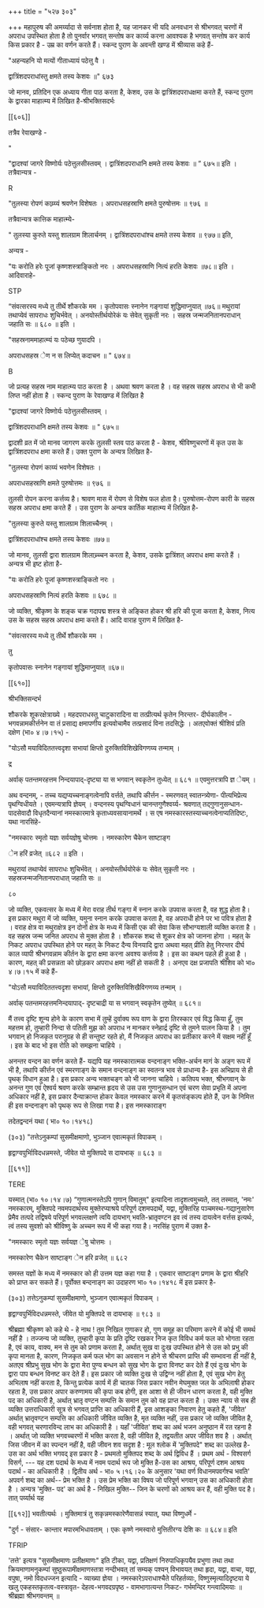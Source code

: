 +++
title = "५२७ ३०३"

+++
महापुरुष की अमर्य्यादा से सर्वनाश होता है, यह जानकर भी यदि अनवधान से श्रीभगवत् चरणों में अपराध उपस्थित होता है तो पुनर्वार भगवत् सन्तोष कर कार्य्य करना आवश्यक है भगवत् सन्तोष कर कार्य किस प्रकार है - उम्र का वर्णन करते हैं। स्कन्द पुराण के अवन्ती खण्ड में श्रीव्यास कहे हैं- 

"अहन्यहनि यो मत्यों गीताध्यायं पठेत्तु वै । 

द्वात्रिंशदपराधांस्तु क्षमते तस्य केशवः ॥" ६७३ 

जो मानव, प्रतिदिन एक अध्याय गीता पाठ करता है, केशव, उस के द्वात्रिंशदपराधक्षमा करते हैं, स्कन्द पुराण के द्वारका माहात्म्य में लिखित है-श्रीभक्तिसदर्भः 

[[६०६]]

तत्रैव रेवाखण्डे - 

" 

"द्वादश्यां जागरे विष्णोर्यः पठेत्तुलसीस्तवम् । द्वात्रिंशदपराधानि क्षमते तस्य केशवः ॥ ” ६७५॥ इति । तत्रैवान्यत्र - 

R 

"तुलस्या रोपणं काय्र्य्यं श्रवणेन विशेषतः । अपराधसहस्राणि क्षमते पुरुषोत्तमः ॥ ९७६ ॥ 

तत्रैवान्यत्र कात्तिक माहात्म्ये- 

" तुलस्या कुरुते यस्तु शालग्राम शिलार्चनम् । द्वात्रिंशदपराधांश्च क्षमते तस्य केशव ॥ ९७७॥ इति, 

अन्यत्र - 

"यः करोति हरेः पूजां कृष्णशस्त्राङ्कितो नरः । अपराधसहस्राणि नित्यं हरति केशवः ॥७८॥ इति । आदिवाराहे- 

STP 

“संवत्सरस्य मध्ये तु तीर्थे शौकरके मम । कृतोपवासः स्नानेन गङ्गायां शुद्धिमाप्नुयात् ॥७६॥ मथुरायां तथाप्येवं सापराधः शुचिर्भवेत् । अनयोस्तीर्थयोरेकं यः सेवेत् सुकृती नरः । सहस्र जन्मजनितानपराधान् जहाति सः ॥ ६८० ॥ इति । 

"सहस्रनाममाहात्म्यं यः पठेच्छ णुयादपि । 

अपराधसहस्र ेण न स लिप्येत् कदाचन ॥ " ६७४॥ 

B 

जो प्रत्यह सहस्र नाम माहात्म्य पाठ करता है । अथवा श्रवण करता है । वह सहस्र सहस्र अपराध से भी कभी लिप्त नहीं होता है । स्कन्द पुराण के रेवाखण्ड में लिखित है 

"द्वादश्यां जागरे विष्णोर्यः पठेत्तुलसीस्तवम् । 

द्वात्रिंशदपराधानि क्षमते तस्य केशवः ॥ " ६७५॥ 

द्वादशी व्रत में जो मानव जागरण करके तुलसी स्तव पाठ करता है - केशव, श्रीविष्णुचरणों में कृत उस के द्वात्रिंशदपराध क्षमा करते हैं। उक्त पुराण के अन्यत्र लिखित है- 

"तुलस्या रोपणं काय्यं भवणेन विशेषतः । 

अपराधसहस्राणि क्षमते पुरुषोत्तमः ॥ ९७६ ॥ 

तुलसी रोपन करना कर्त्तव्य है। श्रावण मास में रोपण से विशेष फल होता है। पुरुषोत्तम-रोपण कारी के सहस्र सहस्र अपराध क्षमा करते हैं । उस पुराण के अन्यत्र कार्तिक माहात्म्य में लिखित है- 

"तुलस्या कुरुते यस्तु शालग्राम शिलाच्चैनम् । 

द्वात्रिंशदपराधांश्च क्षमते तस्य केशवः ॥७७॥ 

जो मानव, तुलसी द्वारा शालग्राम शिलाच्र्च्चन करता है, केशव, उसके द्वात्रिंशत् अपराध क्षमा करते हैं । अन्यत्र भी इष्ट होता है- 

"यः करोति हरेः पूजां कृष्णशस्त्राङ्कितो नरः । 

अपराधसहस्राणि नित्यं हरति केशवः ॥ ६७८ ॥ 

जो व्यक्ति, श्रीकृष्ण के शङ्क चक्र गदापद्म शस्त्र से अङ्कित होकर श्री हरि की पूजा करता है, केशव, नित्य उस के सहस्र सहस्र अपराध क्षमा करते हैं। आदि वाराह पुराण में लिखित है- 

"संवत्सरस्य मध्ये तु तीर्थे शौकरके मम । 

तु 

कृतोपवासः स्नानेन गङ्गायां शुद्धिमाप्नुयात् ॥६७॥ 

[[६१०]] 

श्रीभक्तिसन्दर्भ 

शौकरके शूकरक्षेत्राख्ये । महदपराधस्तु चाटुकारादिना वा तत्प्रीत्यर्थ कृतेन निरन्तर- दीर्घकालीन - भगवन्नामकीर्त्तनेन वा तं प्रसाद्य क्षमापणीय इत्यवोचामैव तत्प्रसादं विना तदसिद्धेः । अतएवोक्तं श्रीशिवं प्रति दक्षेण (भा० ४।७।१५) - 

"योऽसौ मयाविदिततत्त्वदृशा सभायां क्षिप्तो दुरुक्तिविशिखेविगणय्य तन्माम् । 

द्र 

अर्वाक् पतन्तमरहत्तम निन्दयापाद्-दृष्ट्या या स भगवान् स्वकृतेन तुध्येत् ॥ ६८१ ॥ एवमुत्तरत्रापि ज्ञ ेयम् । 

अथ वन्दनम्, - तच्च यद्यप्यच्चनाङ्गत्वेनापि वर्त्तते, तथापि कीर्त्तन - स्मरणवत् स्वातन्त्र्येणा- पीत्यभिप्रेत्य पृथग्विधीयते । एवमन्यत्रापि ज्ञेयम् । वन्दनस्य पृथग्विधानं चानन्तगुणैश्वर्य्य- श्रवणात् तद्गुणानुसन्धान- पादसेवादौ विधृतदैन्यानां नमस्कारमात्रे कृताध्यवसायानामर्थे । स एष नमस्कारस्तस्याच्चनत्वेनाप्यतिदिष्टः, यथा नारसिंहे- 

"नमस्कारः स्मृतो यज्ञः सर्वयज्ञेषु चोत्तमः । नमस्कारेण चैकेन साष्टाङ्ग 

 ेन हरिं व्रजेत् ॥६८२ ॥ इति । 

मथुरायां तथाप्येवं सापराधः शुचिर्भवेत् । अनयोस्तीर्थयोरेकं यः सेवेत् सुकृती नरः । सहस्रजन्मजनितानपराधात् जहाति सः ॥ 

८०


जो व्यक्ति, एकवत्सर के मध्य में मेरा वराह तीर्थ गङ्गा में स्नान करके उपवास करता है, वह शुद्ध होता है। इस प्रकार मथुरा में जो व्यक्ति, यमुना स्नान करके उपवास करता है, वह अपराधी होने पर भा पवित्र होता है । वराह क्षेत्र वा मथुराक्षेत्र इन दोनों क्षेत्र के मध्य में किसी एक की सेवा किस सौभाग्यशाली व्यक्ति करता है । वह सहस्र जन्म जनित अपराध से मुक्त होता है । शौकरक शब्द से शूकर क्षेत्र को जानना होगा । महत् के निकट अपराध उपस्थित होने पर महत् के निकट दैन्य विनयादि द्वारा अथवा महत् प्रीति हेतु निरन्तर दीर्घ काल व्यापी श्रीभगवन्नाम कीर्तन के द्वारा क्षमा करना अवश्य कर्त्तव्य है । इस का कथन पहले ही हुआ है । कारण, महत् की प्रसन्नता को छोड़कर अपराध क्षमा नहीं हो सकती है । अनएव दक्ष प्रजापति श्रीशिव को भा० ४।७।१५ में कहे हैं- 

"योऽसौ मयाविदिततत्त्वदृशा सभायां, क्षिप्तो दुरुक्तिविशिखैविगणय्य तन्माम् । 

अर्वाक् पतन्तमरहत्तमनिन्दयापाद्- दृष्टचाद्री या स भगवान् स्वकृतेन तुष्येत् ॥ ६८१॥ 

मैं तत्त्व दृष्टि शून्य होने के कारण सभा में तुम्हें दुर्वाक्य रूप वाण के द्वारा तिरस्कार एवं विद्ध किया हूँ, तुम महत्तम हो, तुम्हारी निन्दा से पतिती मुझ को अपराध न मानकर स्नेहार्द्र दृष्टि से तुमने पालन किया है । तुम भगवान् हो निजकृत परानुग्रह से ही सन्तुष्ट रहते हो, मैं निजकृत अपराध का प्रतीकार करने में सक्षम नहीं हूँ । इस के बाद भो इस रोति को समझना चाहिये । 

अनन्तर वन्दन का वर्णन करते हैं- यद्यपि यह नमस्कारात्मक वन्दनाङ्ग भक्ति-अर्चन मागं के अङ्ग रूप में भी है, तथापि कीर्त्तन एवं स्मरणाङ्ग के समान वन्दनाङ्ग का स्वतन्त्र भाव से प्राधान्य है- इस अभिप्राय से ही पृथक् विधान हुआ है। इस प्रकार अन्य भक्तचङ्ग को भी जानना चाहिये । कतिपय भक्त, श्रीभगवान् के अनन्त गुण एवं ऐश्वर्य श्रवण करके सम्भ्रान्त हृदय से उस उस गुणानुसन्धान एवं चरण सेवा प्रभृति में अपना अधिकार नहीं है, इस प्रकार दैन्याक्रान्त होकर केवल नमस्कार करने में कृतसंङ्कल्प होते हैं, उन के निमित्त ही इस वन्दनाङ्ग को पृथक् रूप से लिखा गया है। इस नमस्काराङ्ग 



तदेतद्वन्दनं यथा ( भा० १०।१४१८) 

(३०३) "तत्तेऽनुकम्पां सुसमीक्षमाणो, भुञ्जान एवात्मकृतं विपाकम् । 

हृद्वाग्वपुर्भािविदधन्नमस्ते, जीवेत यो मुक्तिपदे स दायभाक् ॥ ६८३ ॥ 

[[६११]]

TERE 

यस्मात् (भा० १०।१४।७) “गुणात्मनस्तेऽपि गुणान् विमातुम्" इत्यादिना तादृशत्वमुच्यते, तत् तस्मात्, 'नमः' नमस्कारम्, मुक्तिपदे नवमपदार्थस्य मुक्तेरप्याश्रये परिपूर्ण दशमपदार्थे, यद्वा, मुक्तिरिह पञ्चमस्थ-गद्यानुसारेण प्रेमैव तत्पदे तद्विषये परिपूर्ण भगवल्लक्षणे त्वयि दायभाग् भवति-भ्रातृवण्टन इव त्वं तस्य दायत्वेन वर्त्तस इत्यर्थः, त्वं तस्य सुवशो को श्रीविष्णु के अच्चन रूप में भी कहा गया है। नरसिंह पुराण में उक्त है- 

"नमस्कारः स्मृतो यज्ञः सर्वयज्ञ ेषु चोत्तमः । 

नमस्कारेण चैकेन साष्टाङ्ग ेन हरि व्रजेत् ॥ ६८२ 

समस्त यज्ञों के मध्य में नमस्कार को ही उत्तम यज्ञ कहा गया है । एकवार साष्टाङ्ग प्रणाम के द्वारा श्रीहरि को प्राप्त कर सकते हैं। पूर्वोक्त बन्दनाङ्ग का उदाहरण भा० १०।१४१८ में इस प्रकार है- 

(३०३) तत्तेऽनुकम्पां सुसमीक्षमाणो, भुञ्जान एवात्मकृतं विपाकम् । 

हृद्वाग्वपुर्भिविदधन्नमस्ते, जीवेत यो मुक्तिपदे स दायभाक् ॥ ९८३ ॥ 

श्रीब्रह्मा श्रीकृष्ण को कहे थे - हे नाथ ! तुम निखिल गुणाकर हो, गुण समूह का परिमाण करने में कोई भी समर्थ नहीं है । तज्जन्य जो व्यक्ति, तुम्हारी कृपा के प्रति दृष्टि रखकर निज कृत विविध कर्म फल को भोगता रहता है, एवं काय, वाक्य, मन से तुम को प्रणाम करता है, अर्थात् सुख वा दुःख उपस्थित होने से उस को प्रभु की कृपा मानता है, कारण, निजकृत कर्म फल भोग का अवसान न होने से श्रीचरण प्राप्ति की सम्भावना ही नहीं है, अतएव श्रीप्रभु सुख भोग के द्वारा मेरा पुण्य बन्धन को सुख भोग के द्वारा विनष्ट कर देते हैं एवं दुःख भोग के द्वारा पाप बन्धन विनष्ट कर देते हैं। इस प्रकार जो व्यक्ति दुःख से उद्विग्न नहीं होता है, एवं सुख भोग हेतु अभिलाष नहीं करता है, किन्तु प्रत्येक कार्य में ही चातक जिस प्रकार नवीन मेघमुक्त जल के अभिलाषी होकर रहता है, उस प्रकार अपार करुणामय की कृपा कब होगी, इस आशा से ही जीवन धारण करता है, वही मुक्ति पद का अधिकारी है, अर्थात् भ्रातृ वण्टन सम्पत्ति के समान तुम को वह प्राप्त करता है । उक्त न्याय से सब ही व्यक्ति उत्तराधिकारी सूत्र से भगवत् प्राप्ति का अधिकारी हैं, इस आशङ्का निवारण हेतु कहते हैं, 'जीवेत' अर्थात् भ्रातृवण्टन सम्पत्ति का अधिकारी जीवित व्यक्ति है, मृत व्यक्ति नहीं, उस प्रकार जो व्यक्ति जीवित है, वही भगवत् चरणारविन्द लाभ का अधिकारी है । यहाँ 'जीवित' शब्द का अर्थ भजन अनुष्ठान में रत रहना है । अर्थात् जो व्यक्ति भगवच्चरणों में भक्ति करता है, वही जीवित है, तद्वयतीत अपर जीवित शव है । अर्थात् जिस जीवन में का स्पन्दन नहीं है, वही जीवन शव सदृश है : मूल श्लोक में 'मुक्तिपदे" शब्द का उल्लेख है- उस का अर्थ भक्ति भगवद् इस प्रकार है - प्रथमतो मुक्तिपद शब्द के अर्थ द्विविध हैं । प्रथम अर्थ - विश्वसर्ग विसर्ग, --- यह दश पदार्थ के मध्य में नवम पदार्थ रूप जो मुक्ति है-उस का आश्रय, परिपूर्ण दशम आश्रय पदार्थ - का अधिकारी है । द्वितीय अर्थ - भा० ५।१६।२० के अनुसार 'यथा वर्ण विधानमपवर्गश्च भवति' अपवर्ग शब्द का अर्थ-- प्रेम भक्ति है । उस प्रेम भक्ति का विषय जो परिपूर्ण भगवान् उस का अधिकारी होता है । अन्यत्र 'मुक्ति- पद' का अर्थ है - निखिल मुक्ति-- जिन के चरणों को आश्रय कर हैं, वही मुक्ति पद है। तात् पर्य्यार्थ यह 

[[६१२]] भवतीत्यर्थः । मुक्तिमात्रं तु सकृन्नमस्कारेणैवासन्नं स्यात्, यथा विष्णुधर्मे - 



"दुर्ग - संसार- कान्तार मपारमभिधावताम् । एकः कृष्णे नमस्वारो मुत्तितीरग्य देशि कः ॥ ६८४॥ इति 

TFRIP 

'तत्ते' इत्यत्र "सुसमीक्षमाणः प्रतीक्षमाणः" इति टीका, यद्वा, प्रतिक्षणं निरुपाधिकृपयैव प्रभुणा तथा तथा क्रियमाणामनुकम्पां सुष्ठुरूपामीक्षमाणस्तत्रा नन्दीभवत् तां सम्यक् पश्यन् विभावयत् तथा हृदा, यद्वा, वाचा, यद्वा, वपुषा, नमो विदधज्जन इत्यादि - व्याख्या ज्ञेया । नमस्कारेऽपराधाश्चैते परिहर्तव्याः, विष्णुस्मृत्यादिदृष्टया ये खलु एकहस्तकृतत्व-वस्त्रावृत- देहत्व-भगवदग्रपृष्ठ - वामभागात्यन्त निकट- गर्भमन्दिर गन्त्वादिमयाः ॥ श्रीब्रह्मा श्रीभगवन्तम् ॥ 
